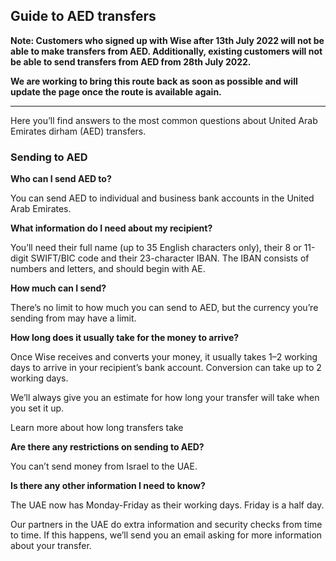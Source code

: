 ## Guide to AED transfers  
**Note: Customers who signed up with Wise after 13th July 2022 will not be able to make transfers from AED. Additionally, existing customers will not be able to send transfers from AED from 28th July 2022.**

 **We are working to bring this route back as soon as possible and will update the page once the route is available again.**

* * *

Here you’ll find answers to the most common questions about United Arab Emirates dirham (AED) transfers. 

### Sending to AED

 **Who can I send AED to?**

You can send AED to individual and business bank accounts in the United Arab Emirates.

 **What information do I need about my recipient?**

You’ll need their full name (up to 35 English characters only), their 8 or 11-digit SWIFT/BIC code and their 23-character IBAN. The IBAN consists of numbers and letters, and should begin with AE. 

**How much can I send?**

There’s no limit to how much you can send to AED, but the currency you’re sending from may have a limit.

 **How long does it usually take for the money to arrive?**

Once Wise receives and converts your money, it usually takes 1–2 working days to arrive in your recipient’s bank account. Conversion can take up to 2 working days. 

We’ll always give you an estimate for how long your transfer will take when you set it up.

Learn more about how long transfers take

 **Are there any restrictions on sending to AED?**

You can’t send money from Israel to the UAE. 

**Is there any other information I need to know?**

The UAE now has Monday-Friday as their working days. Friday is a half day.

Our partners in the UAE do extra information and security checks from time to time. If this happens, we’ll send you an email asking for more information about your transfer.